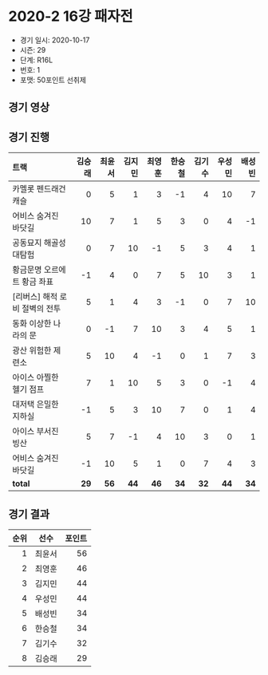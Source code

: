 # 2020-2 16강 패자전

- 경기 일시: 2020-10-17
- 시즌: 29
- 단계: R16L
- 번호: 1
- 포맷: 50포인트 선취제





## 경기 영상
## 경기 진행

| 트랙 | 김승래 | 최윤서 | 김지민 | 최영훈 | 한승철 | 김기수 | 우성민 | 배성빈 |
|:---|---:|---:|---:|---:|---:|---:|---:|---:|
| 카멜롯 펜드래건 캐슬 | 0 | 5 | 1 | 3 | -1 | 4 | 10 | 7 |
| 어비스 숨겨진 바닷길 | 10 | 7 | 1 | 5 | 3 | 0 | 4 | -1 |
| 공동묘지 해골성 대탐험 | 0 | 7 | 10 | -1 | 5 | 3 | 4 | 1 |
| 황금문명 오르에트 황금 좌표 | -1 | 4 | 0 | 7 | 5 | 10 | 3 | 1 |
| [리버스] 해적 로비 절벽의 전투 | 5 | 1 | 4 | 3 | -1 | 0 | 7 | 10 |
| 동화 이상한 나라의 문 | 0 | -1 | 7 | 10 | 3 | 4 | 5 | 1 |
| 광산 위험한 제련소 | 5 | 10 | 4 | -1 | 0 | 1 | 7 | 3 |
| 아이스 아찔한 헬기 점프 | 7 | 1 | 10 | 5 | 3 | 0 | -1 | 4 |
| 대저택 은밀한 지하실 | -1 | 5 | 3 | 10 | 7 | 0 | 1 | 4 |
| 아이스 부서진 빙산 | 5 | 7 | -1 | 4 | 10 | 3 | 0 | 1 |
| 어비스 숨겨진 바닷길 | -1 | 10 | 5 | 1 | 0 | 7 | 4 | 3 |
| __total__ | __29__ | __56__ | __44__ | __46__ | __34__ | __32__ | __44__ | __34__ |




## 경기 결과

| 순위 | 선수 | 포인트 |
|---:|:---:|---:|
| 1 | 최윤서 | 56 |
| 2 | 최영훈 | 46 |
| 3 | 김지민 | 44 |
| 4 | 우성민 | 44 |
| 5 | 배성빈 | 34 |
| 6 | 한승철 | 34 |
| 7 | 김기수 | 32 |
| 8 | 김승래 | 29 |

